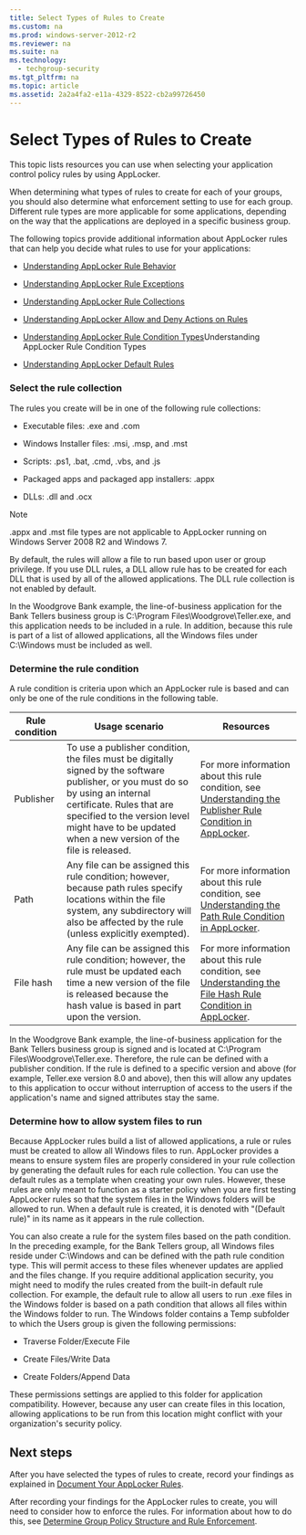 ```yaml
---
title: Select Types of Rules to Create
ms.custom: na
ms.prod: windows-server-2012-r2
ms.reviewer: na
ms.suite: na
ms.technology: 
  - techgroup-security
ms.tgt_pltfrm: na
ms.topic: article
ms.assetid: 2a2a4fa2-e11a-4329-8522-cb2a99726450
---
```

# Select Types of Rules to Create
This topic lists resources you can use when selecting your application control policy rules by using AppLocker.

When determining what types of rules to create for each of your groups, you should also determine what enforcement setting to use for each group. Different rule types are more applicable for some applications, depending on the way that the applications are deployed in a specific business group.

The following topics provide additional information about AppLocker rules that can help you decide what rules to use for your applications:

-   [Understanding AppLocker Rule Behavior](Understanding-AppLocker-Rule-Behavior.md)

-   [Understanding AppLocker Rule Exceptions](Understanding-AppLocker-Rule-Exceptions.md)

-   [Understanding AppLocker Rule Collections](Understanding-AppLocker-Rule-Collections.md)

-   [Understanding AppLocker Allow and Deny Actions on Rules](Understanding-AppLocker-Allow-and-Deny-Actions-on-Rules.md)

-   [Understanding AppLocker Rule Condition Types](Understanding-AppLocker-Rule-Condition-Types.md)Understanding AppLocker Rule Condition Types

-   [Understanding AppLocker Default Rules](Understanding-AppLocker-Default-Rules.md)

### Select the rule collection
The rules you create will be in one of the following rule collections:

-   Executable files: .exe and .com

-   Windows Installer files: .msi, .msp, and .mst

-   Scripts: .ps1, .bat, .cmd, .vbs, and .js

-   Packaged apps and packaged app installers: .appx

-   DLLs: .dll and .ocx

> [!NOTE]
> .appx and .mst file types are not applicable to AppLocker running on Windows Server 2008 R2 and Windows 7.

By default, the rules will allow a file to run based upon user or group privilege. If you use DLL rules, a DLL allow rule has to be created for each DLL that is used by all of the allowed applications. The DLL rule collection is not enabled by default.

In the Woodgrove Bank example, the line-of-business application for the Bank Tellers business group is C:\Program Files\Woodgrove\Teller.exe, and this application needs to be included in a rule. In addition, because this rule is part of a list of allowed applications, all the Windows files under C:\Windows must be included as well.

### Determine the rule condition
A rule condition is criteria upon which an AppLocker rule is based and can only be one of the rule conditions in the following table.

|Rule condition|Usage scenario|Resources|
|------------------|------------------|-------------|
|Publisher|To use a publisher condition, the files must be digitally signed by the software publisher, or you must do so by using an internal certificate. Rules that are specified to the version level might have to be updated when a new version of the file is released.|For more information about this rule condition, see [Understanding the Publisher Rule Condition in AppLocker](Understanding-the-Publisher-Rule-Condition-in-AppLocker.md).|
|Path|Any file can be assigned this rule condition; however, because path rules specify locations within the file system, any subdirectory will also be affected by the rule (unless explicitly exempted).|For more information about this rule condition, see [Understanding the Path Rule Condition in AppLocker](Understanding-the-Path-Rule-Condition-in-AppLocker.md).|
|File hash|Any file can be assigned this rule condition; however, the rule must be updated each time a new version of the file is released because the hash value is based in part upon the version.|For more information about this rule condition, see [Understanding the File Hash Rule Condition in AppLocker](Understanding-the-File-Hash-Rule-Condition-in-AppLocker.md).|

In the Woodgrove Bank example, the line-of-business application for the Bank Tellers business group is signed and is located at C:\Program Files\Woodgrove\Teller.exe. Therefore, the rule can be defined with a publisher condition. If the rule is defined to a specific version and above (for example, Teller.exe version 8.0 and above), then this will allow any updates to this application to occur without interruption of access to the users if the application's name and signed attributes stay the same.

### Determine how to allow system files to run
Because AppLocker rules build a list of allowed applications, a rule or rules must be created to allow all Windows files to run. AppLocker provides a means to ensure system files are properly considered in your rule collection by generating the default rules for each rule collection. You can use the default rules as a template when creating your own rules. However, these rules are only meant to function as a starter policy when you are first testing AppLocker rules so that the system files in the Windows folders will be allowed to run. When a default rule is created, it is denoted with "(Default rule)" in its name as it appears in the rule collection.

You can also create a rule for the system files based on the path condition. In the preceding example, for the Bank Tellers group, all Windows files reside under C:\Windows and can be defined with the path rule condition type. This will permit access to these files whenever updates are applied and the files change. If you require additional application security, you might need to modify the rules created from the built-in default rule collection. For example, the default rule to allow all users to run .exe files in the Windows folder is based on a path condition that allows all files within the Windows folder to run. The Windows folder contains a Temp subfolder to which the Users group is given the following permissions:

-   Traverse Folder/Execute File

-   Create Files/Write Data

-   Create Folders/Append Data

These permissions settings are applied to this folder for application compatibility. However, because any user can create files in this location, allowing applications to be run from this location might conflict with your organization's security policy.

## Next steps
After you have selected the types of rules to create, record your findings as explained in [Document Your AppLocker Rules](Document-Your-AppLocker-Rules.md).

After recording your findings for the AppLocker rules to create, you will need to consider how to enforce the rules. For information about how to do this, see [Determine Group Policy Structure and Rule Enforcement](Determine-Group-Policy-Structure-and-Rule-Enforcement.md).


